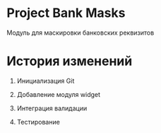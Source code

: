 # Project Bank Masks
Модуль для маскировки банковских реквизитов

# История изменений

1. Инициализация Git

2. Добавление модуля widget

3. Интеграция валидации

4. Тестирование